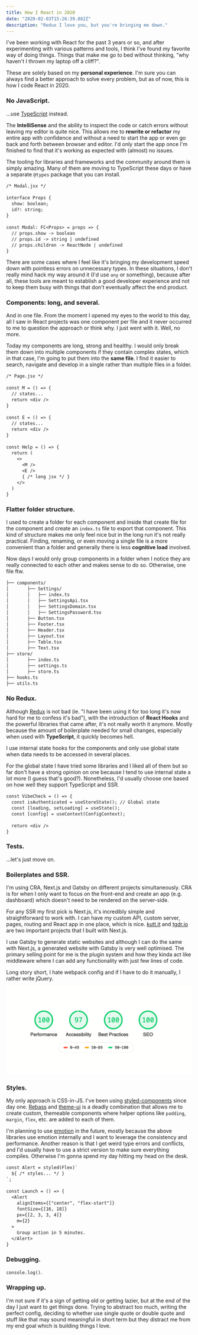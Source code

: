 ```yaml
---
title: How I React in 2020
date: "2020-02-03T15:26:39.882Z"
description: "Redux I love you, but you're bringing me down."
---
```


I've been working with React for the past 3 years or so, and after experimenting with various patterns and tools, I think I've found my favorite way of doing things. Things that make me go to bed without thinking, "why haven't I thrown my laptop off a cliff?".

These are solely based on my **personal experience**. I'm sure you can always find a better approach to solve every problem, but as of now, this is how I code React in 2020.

### No JavaScript.

...use [TypeScript](https://www.typescriptlang.org/) instead. 

The **IntelliSense** and the ability to inspect the code or catch errors without leaving my editor is quite nice. This allows me to **rewrite or refactor** my entire app with confidence and without a need to start the app or even go back and forth between browser and editor. I'd only start the app once I'm finished to find that it's working as expected with (almost) no issues.

The tooling for libraries and frameworks and the community around them is simply amazing. Many of them are moving to TypeScript these days or have a separate `@types` package that you can install.

```tsx
/* Modal.jsx */

interface Props {
  show: boolean;
  id?: string;
}

const Modal: FC<Props> = props => {
  // props.show -> boolean
  // props.id -> string | undefined
  // props.children -> ReactNode | undefined
}
```

There are some cases where I feel like it's bringing my development speed down with pointless errors on unnecessary types. In these situations, I don't really mind hack my way around it (I'd use `any` or something), because after all, these tools are meant to establish a good developer experience and not to keep them busy with things that don't eventually affect the end product.

### Components: long, and several.

And in one file. From the moment I opened my eyes to the world to this day, all I saw in React projects was one component per file and it never occurred to me to question the approach or think why. I just went with it. Well, no more.

Today my components are long, strong and healthy. I would only break them down into multiple components if they contain complex states, which in that case, I'm going to put them into the **same file**. I find it easier to search, navigate and develop in a single rather than multiple files in a folder.

```tsx
/* Page.jsx */

const M = () => {
  // states...
  return <div />
}

const E = () => {
  // states...
  return <div />
}

const Help = () => {
  return (
    <>
      <M />
      <E />
      { /* long jsx */ }
    </>
  )
}
```

### Flatter folder structure.

I used to create a folder for each component and inside that create file for the component and create an `index.ts` file to export that component. This kind of structure makes me only feel nice but in the long run it's not really practical. Finding, renaming, or even moving a single file is a more convenient than a folder and generally there is less **cognitive load** involved.

Now days I would only group components in a folder when I notice they are really connected to each other and makes sense to do so. Otherwise, one file ftw.

```text
├── components/
│		├── Settings/
│		│   ├── index.ts
│		│   ├── SettingsApi.tsx
│		│   ├── SettingsDomain.tsx
│		│   ├── SettingsPassword.tsx
│		├── Button.tsx
│		├── Footer.tsx
│		├── Header.tsx
│		├── Layout.tsx
│		├── Table.tsx
│		├── Text.tsx
├── store/
│		├── index.ts
│		├── settings.ts
│		├── store.ts
├── hooks.ts
├── utils.ts
```

### No Redux.

Although [Redux](https://redux.js.org) is not bad (ie. "I have been using it for too long it's now hard for me to confess it's bad"), with the introduction of **React Hooks** and the powerful libraries that came after, it's not really worth it anymore. Mostly because the amount of boilerplate needed for small changes, especially when used with **TypeScript**, it quickly becomes hell.

I use internal state hooks for the components and only use global state when data needs to be accessed in several places.

For the global state I have tried some libraries and I liked all of them but so far don't have a strong opinion on one because I tend to use internal state a lot more (I guess that's good?). Nonetheless, I'd usually choose one based on how well they support TypeScript and SSR.

```tsx
const VibeCheck = () => {
  const isAuthenticated = useStoreState(); // Global state
  const [loading, setLoading] = useState();
  const [config] = useContext(ConfigContext);	

  return <div />
}
```

### Tests.

...let's just move on.

### Boilerplates and SSR.

I'm using CRA, Next.js and Gatsby on different projects simultaneously. CRA is for when I only want to focus on the front-end and create an app (e.g. dashboard) which doesn't need to be rendered on the server-side. 

For any SSR my first pick is Next.js, it's incredibly simple and straightforward to work with. I can have my custom API, custom server, pages, routing and React app in one place, which is nice. [kutt.it](https://kutt.it/) and [tgdr.io](https://tgdr.io) are two important projects that I built with Next.js.

I use Gatsby to generate static websites and although I can do the same with Next.js, a generated website with Gatsby is very well optimised. The primary selling point for me is the plugin system and how they kinda act like middleware where I can add any functionality with just few lines of code.

Long story short, I hate webpack config and if I have to do it manually, I rather write jQuery.

![PageSpeed insight for pouria.dev](lighthouse.png "PageSpeed insight for pouria.dev")

### Styles.

My only approach is CSS-in-JS. I've been using [styled-components](https://styled-components.com) since day one. [Rebass](https://rebassjs.org/) and [theme-ui](https://theme-ui.com) is a deadly combination that allows me to create custom, themeable components where helper options like `padding`, `margin`, `flex`, etc. are added to each of them.

I'm planning to use [emotion](https://emotion.sh) in the future, mostly because the above libraries use emotion internally and I want to leverage the consistency and performance. Another reason is that I get weird type errors and conflicts, and I'd usually have to use a strict version to make sure everything compiles. Otherwise I'm gonna spend my day hitting my head on the desk.

```tsx
const Alert = styled(Flex)`
  ${ /* styles... */ }
`;

const Launch = () => {
  <Alert
    alignItems={["center", "flex-start"]}
    fontSize={[16, 18]}
    px={[2, 3, 3, 4]}
    m={2}
  >
    Group action in 5 minutes.
  </Alert>
}
```

### Debugging.

`console.log()`.

### Wrapping up.

I'm not sure if it's a sign of getting old or getting lazier, but at the end of the day I just want to get things done. Trying to abstract too much, writing the perfect config, deciding to whether use single quote or double quote and stuff like that may sound meaningful in short term but they distract me from my end goal which is building things I love.
